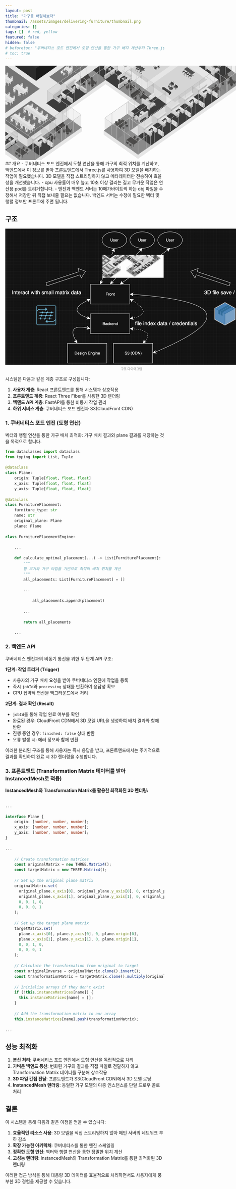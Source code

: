 ```yaml
---
layout: post
title: "가구를 배달해보자"
thumbnail: /assets/images/delivering-furniture/thumbnail.png
categories: []
tags: []  # red, yellow
featured: false
hidden: false
# beforetoc: "쿠버네티스 포드 엔진에서 도형 연산을 통한 가구 배치 계산부터 Three.js 프론트엔드 렌더링까지"
# toc: true
---
```



<img src="/assets/images/delivering-furniture/thumbnail.png" style="width: 800px; max-width: 800px; margin: 0 auto; display: flex; flex-direction: column; align-items: center;">
## 개요
- 쿠버네티스 포드 엔진에서 도형 연산을 통해 가구의 최적 위치를 계산하고, 백엔드에서 이 정보를 받아 프론트엔드에서 Three.js를 사용하여 3D 모델을 배치하는 작업이 필요했습니다. 3D 모델을 직접 스트리밍하지 않고 메타데이터만 전송하여 효율성을 개선했습니다.
- cpu 사용률이 매우 높고 10초 이상 걸리는 길고 무거운 작업은 연산용 pod를 트리거합니다.
- 엔진과 백엔드 서버는 10메가바이트씩 하는 obj 파일을 수정해서 저장한 뒤 직접 보내줄 필요는 없습니다. 백엔드 서버는 수정에 필요한 벡터 및 행렬 정보만 프론트에 주면 됩니다.

## 구조

<div style="width: 800px; max-width: 800px; margin: 0 auto; display: flex; flex-direction: column; align-items: center;">
    <img src="/assets/images/delivering-furniture/structure.png" style="max-width: 100%;">
    <div style="font-size: 10px; color: #808080; margin-top: 5px;">구조 다이어그램</div>
</div>

시스템은 다음과 같은 계층 구조로 구성됩니다:

1. **사용자 계층**: React 프론트엔드를 통해 시스템과 상호작용
2. **프론트엔드 계층**: React Three Fiber를 사용한 3D 렌더링
3. **백엔드 API 계층**: FastAPI를 통한 비동기 작업 관리
4. **하위 서비스 계층**: 쿠버네티스 포드 엔진과 S3(CloudFront CDN)

### 1. 쿠버네티스 포드 엔진 (도형 연산)

벡터와 행렬 연산을 통한 가구 배치 최적화: 가구 배치 결과와 plane 결과를 저장하는 것을 목적으로 합니다.

```python
from dataclasses import dataclass
from typing import List, Tuple

@dataclass
class Plane:
    origin: Tuple[float, float, float]
    x_axis: Tuple[float, float, float]
    y_axis: Tuple[float, float, float]

@dataclass
class FurniturePlacement:
    furniture_type: str
    name: str
    original_plane: Plane
    plane: Plane

class FurniturePlacementEngine:

    ...

    def calculate_optimal_placement(...) -> List[FurniturePlacement]:
        """
        방 크기와 가구 타입을 기반으로 최적의 배치 위치를 계산
        """
        all_placements: List[FurniturePlacement] = []
        
        ...

            all_placements.append(placement)
        
        ...

        return all_placements
    
    ...
```

### 2. 백엔드 API

쿠버네티스 엔진과의 비동기 통신을 위한 두 단계 API 구조:

**1단계: 작업 트리거 (Trigger)**
- 사용자의 가구 배치 요청을 받아 쿠버네티스 엔진에 작업을 등록
- 즉시 `jobId`와 `processing` 상태를 반환하여 응답성 확보
- CPU 집약적 연산을 백그라운드에서 처리

**2단계: 결과 확인 (Result)**
- `jobId`를 통해 작업 완료 여부를 확인
- 완료된 경우: CloudFront CDN에서 3D 모델 URL을 생성하여 배치 결과와 함께 반환
- 진행 중인 경우: `finished: false` 상태 반환
- 오류 발생 시: 에러 정보와 함께 반환

이러한 분리된 구조를 통해 사용자는 즉시 응답을 받고, 프론트엔드에서는 주기적으로 결과를 확인하여 완료 시 3D 렌더링을 수행합니다.

### 3. 프론트엔드 (Transformation Matrix 데이터를 받아 InstancedMesh로 적용)

**InstancedMesh와 Transformation Matrix를 활용한 최적화된 3D 렌더링:**

```typescript

...

interface Plane {
    origin: [number, number, number];
    x_axis: [number, number, number];
    y_axis: [number, number, number];
}

...

    // Create transformation matrices
    const originalMatrix = new THREE.Matrix4();
    const targetMatrix = new THREE.Matrix4();

    // Set up the original plane matrix
    originalMatrix.set(
      original_plane.x_axis[0], original_plane.y_axis[0], 0, original_plane.origin[0],
      original_plane.x_axis[1], original_plane.y_axis[1], 0, original_plane.origin[1],
      0, 0, 1, 0,
      0, 0, 0, 1
    );

    // Set up the target plane matrix
    targetMatrix.set(
      plane.x_axis[0], plane.y_axis[0], 0, plane.origin[0],
      plane.x_axis[1], plane.y_axis[1], 0, plane.origin[1],
      0, 0, 1, 0,
      0, 0, 0, 1
    );

    // Calculate the transformation from original to target
    const originalInverse = originalMatrix.clone().invert();
    const transformationMatrix = targetMatrix.clone().multiply(originalInverse);

    // Initialize arrays if they don't exist
    if (!this.instanceMatrices[name]) {
      this.instanceMatrices[name] = [];
    }

    // Add the transformation matrix to our array
    this.instanceMatrices[name].push(transformationMatrix);

...


```

## 성능 최적화

1. **분산 처리**: 쿠버네티스 포드 엔진에서 도형 연산을 독립적으로 처리
2. **가벼운 백엔드 통신**: 변화된 가구의 결과를 직접 파일로 전달하지 않고 Transformation Matrix 데이터를 구분해 상호작용 
3. **3D 파일 간접 전달**: 프론트엔드가 S3(CloudFront CDN)에서 3D 모델 로딩
4. **InstancedMesh 렌더링**: 동일한 가구 모델의 다중 인스턴스를 단일 드로우 콜로 처리


## 결론

이 시스템을 통해 다음과 같은 이점을 얻을 수 있습니다:

1. **효율적인 리소스 사용**: 3D 모델을 직접 스트리밍하지 않아 메인 서버의 네트워크 부하 감소
2. **확장 가능한 아키텍처**: 쿠버네티스를 통한 엔진 스케일링
3. **정확한 도형 연산**: 벡터와 행렬 연산을 통한 정밀한 위치 계산
4. **고성능 렌더링**: InstancedMesh와 Transformation Matrix를 통한 최적화된 3D 렌더링

이러한 접근 방식을 통해 대용량 3D 데이터를 효율적으로 처리하면서도 사용자에게 풍부한 3D 경험을 제공할 수 있습니다.
